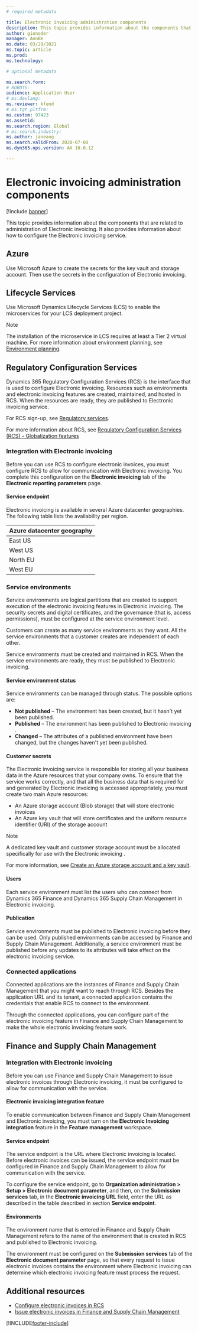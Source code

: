 ```yaml
---
# required metadata

title: Electronic invoicing administration components
description: This topic provides information about the components that are related to administration of Electronic invoicing.
author: gionoder
manager: AnnBe
ms.date: 03/29/2021
ms.topic: article
ms.prod: 
ms.technology: 

# optional metadata

ms.search.form: 
# ROBOTS: 
audience: Application User
# ms.devlang: 
ms.reviewer: kfend
# ms.tgt_pltfrm: 
ms.custom: 97423
ms.assetid: 
ms.search.region: Global
# ms.search.industry: 
ms.author: janeaug
ms.search.validFrom: 2020-07-08
ms.dyn365.ops.version: AX 10.0.12

---
```


# Electronic invoicing administration components

[!include [banner](../includes/banner.md)]


This topic provides information about the components that are related to administration of Electronic invoicing. It also provides information about how to configure the Electronic invoicing service.

## Azure

Use Microsoft Azure to create the secrets for the key vault and storage account. Then use the secrets in the configuration of Electronic invoicing.

## Lifecycle Services

Use Microsoft Dynamics Lifecycle Services (LCS) to enable the microservices for your LCS deployment project.

> [!NOTE]
> The installation of the microservice in LCS requires at least a Tier 2 virtual machine. For more information about environment planning, see [Environment planning](../../fin-ops-core/fin-ops/imp-lifecycle/environment-planning.md).
 

## Regulatory Configuration Services

Dynamics 365 Regulatory Configuration Services (RCS) is the interface that is used to configure Electronic invoicing. Resources such as environments and electronic invoicing features are created, maintained, and hosted in RCS. When the resources are ready, they are published to Electronic invoicing service.

For RCS sign-up, see [Regulatory services](https://marketing.configure.global.dynamics.com/).

For more information about RCS, see [Regulatory Configuration Services (RCS) - Globalization features](rcs-globalization-feature.md)

### Integration with Electronic invoicing 

Before you can use RCS to configure electronic invoices, you must configure RCS to allow for communication with Electronic invoicing. You complete this configuration on the **Electronic invoicing** tab of the **Electronic reporting parameters** page.

#### Service endpoint

Electronic invoicing is available in several Azure datacenter geographies. The following table lists the availability per region.

| Azure datacenter geography |
|----------------------------|
| East US                    |
| West US                    |
| North EU                   |
| West EU                    |

### Service environments

Service environments are logical partitions that are created to support execution of the electronic invoicing features in Electronic invoicing. The security secrets and digital certificates, and the governance (that is, access permissions), must be configured at the service environment level.

Customers can create as many service environments as they want. All the service environments that a customer creates are independent of each other.

Service environments must be created and maintained in RCS. When the service environments are ready, they must be published to Electronic invoicing.

#### Service environment status

Service environments can be managed through status. The possible options are:

- **Not published** – The environment has been created, but it hasn't yet been published.
- **Published** – The environment has been published to Electronic invoicing .
- **Changed** – The attributes of a published environment have been changed, but the changes haven't yet been published.

#### Customer secrets

The Electronic invoicing service is responsible for storing all your business data in the Azure resources that your company owns. To ensure that the service works correctly, and that all the business data that is required for and generated by Electronic invoicing is accessed appropriately, you must create two main Azure resources:

- An Azure storage account (Blob storage) that will store electronic invoices
- An Azure key vault that will store certificates and the uniform resource identifier (URI) of the storage account

> [!NOTE]
> A dedicated key vault and customer storage account must be allocated specifically for use with the Electronic invoicing .

For more information, see [Create an Azure storage account and a key vault](e-invoicing-create-azure-storage-account-key-vault.md).

#### Users

Each service environment must list the users who can connect from Dynamics 365 Finance and Dynamics 365 Supply Chain Management in Electronic invoicing.

#### Publication

Service environments must be published to Electronic invoicing before they can be used. Only published environments can be accessed by Finance and Supply Chain Management. Additionally, a service environment must be published before any updates to its attributes will take effect on the electronic invoicing service.

### Connected applications

Connected applications are the instances of Finance and Supply Chain Management that you might want to reach through RCS. Besides the application URL and its tenant, a connected application contains the credentials that enable RCS to connect to the environment.

Through the connected applications, you can configure part of the electronic invoicing feature in Finance and Supply Chain Management to make the whole electronic invoicing feature work.

## Finance and Supply Chain Management

### Integration with Electronic invoicing

Before you can use Finance and Supply Chain Management to issue electronic invoices through Electronic invoicing, it must be configured to allow for communication with the service.

#### Electronic invoicing integration feature

To enable communication between Finance and Supply Chain Management and Electronic invoicing, you must turn on the **Electronic Invoicing integration** feature in the **Feature management** workspace.

#### Service endpoint

The service endpoint is the URL where Electronic invoicing is located. Before electronic invoices can be issued, the service endpoint must be configured in Finance and Supply Chain Management to allow for communication with the service.

To configure the service endpoint, go to **Organization administration \> Setup \> Electronic document parameter**, and then, on the **Submission services** tab, in the **Electronic invoicing URL** field, enter the URL as described in the table described in section **Service endpoint**.

#### Environments

The environment name that is entered in Finance and Supply Chain Management refers to the name of the environment that is created in RCS and published to Electronic invoicing.

The environment must be configured on the **Submission services** tab of the **Electronic document parameter** page, so that every request to issue electronic invoices contains the environment where Electronic invoicing can determine which electronic invoicing feature must process the request.

## Additional resources

- [Configure electronic invoices in RCS](e-invoicing-configuration-rcs.md)
- [Issue electronic invoices in Finance and Supply Chain Management](e-invoicing-issuing-electronic-invoices-finance-supply-chain-management.md)


[!INCLUDE[footer-include](../../includes/footer-banner.md)]
